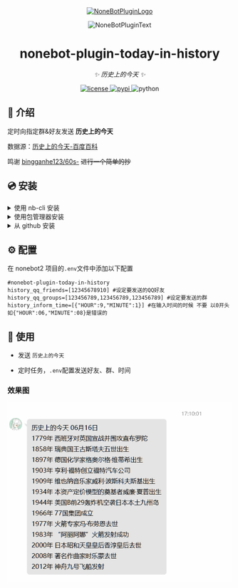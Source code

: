 <div align="center">
  <a href="https://v2.nonebot.dev/store"><img src="https://github.com/A-kirami/nonebot-plugin-template/blob/resources/nbp_logo.png" width="180" height="180" alt="NoneBotPluginLogo"></a>
  <br>
  <p><img src="https://github.com/A-kirami/nonebot-plugin-template/blob/resources/NoneBotPlugin.svg" width="240" alt="NoneBotPluginText"></p>
</div>

<div align="center">

# nonebot-plugin-today-in-history

_✨ 历史上的今天 ✨_


<a href="./LICENSE">
    <img src="https://img.shields.io/github/license/AquamarineCyan/nonebot-plugin-today-in-history.svg" alt="license">
</a>
<a href="https://pypi.python.org/pypi/nonebot-plugin-today-in-history">
    <img src="https://img.shields.io/pypi/v/nonebot-plugin-today-in-history.svg" alt="pypi">
</a>
<img src="https://img.shields.io/badge/python-3.9+-blue.svg" alt="python">

</div>

## 📖 介绍

定时向指定群&好友发送  **历史上的今天**

数据源：[历史上的今天-百度百科](https://baike.baidu.com/calendar/)

鸣谢 [bingganhe123/60s-](https://github.com/bingganhe123/60s-) ~~进行一个简单的抄~~

## 💿 安装

<details>
<summary>使用 nb-cli 安装</summary>
在 nonebot2 项目的根目录下打开命令行, 输入以下指令即可安装

    nb plugin install nonebot-plugin-today-in-history

</details>

<details>
<summary>使用包管理器安装</summary>
在 nonebot2 项目的插件目录下, 打开命令行, 根据你使用的包管理器, 输入相应的安装命令

    pip install nonebot-plugin-today-in-history


打开 nonebot2 项目的 `bot.py` 文件, 在其中写入

    nonebot.load_plugin('nonebot_plugin_today-in-history')

</details>

<details>
<summary>从 github 安装</summary>
在 nonebot2 项目的插件目录下, 打开命令行, 输入以下命令克隆此储存库

    git clone https://github.com/AquamarineCyan/nonebot-plugin-today-in-history.git

打开 nonebot2 项目的 `bot.py` 文件, 在其中写入

    nonebot.load_plugin('src.plugins.nonebot_plugin_today-in-history')

</details>

## ⚙️ 配置

在 nonebot2 项目的`.env`文件中添加以下配置

```
#nonebot-plugin-today-in-history
history_qq_friends=[12345678910] #设定要发送的QQ好友
history_qq_groups=[123456789,123456789,123456789] #设定要发送的群
history_inform_time=[{"HOUR":9,"MINUTE":1}] #在输入时间的时候 不要 以0开头如{"HOUR":06,"MINUTE":08}是错误的
```

## 🎉 使用

- 发送 `历史上的今天`

- 定时任务，`.env`配置发送好友、群、时间

### 效果图

![img.png](img.png)
